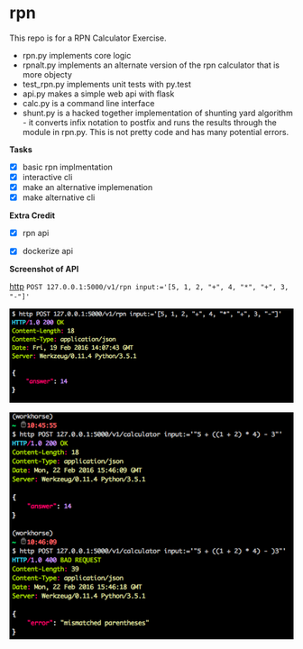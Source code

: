 # rpn

This repo is for a RPN Calculator Exercise.

 - rpn.py implements core logic
 - rpnalt.py implements an alternate version of the rpn calculator that is more objecty
 - test_rpn.py implements unit tests with py.test
 - api.py makes a simple web api with flask
 - calc.py is a command line interface
 - shunt.py is a hacked together implementation of shunting yard algorithm - it converts 
   infix notation to postfix and runs the results through the module in rpn.py. This is 
   not pretty code and has many potential errors.

**Tasks**

 - [x] basic rpn implmentation
 - [x] interactive cli
 - [x] make an alternative implemenation
 - [x] make alternative cli

**Extra Credit**

 - [x] rpn api
 - [x] dockerize api


**Screenshot of API**

[http](https://github.com/jkbrzt/httpie) `POST 127.0.0.1:5000/v1/rpn input:='[5, 1, 2, "+", 4, "*", "+", 3, "-"]'`

![screen shot using api](https://raw.githubusercontent.com/meantheory/rpn/master/Screenshot.2016-02-19.09.08.09.png)

![2nd screen shot using api](https://raw.githubusercontent.com/meantheory/rpn/master/Screenshot%202016-02-22%2010.46.42.png)
